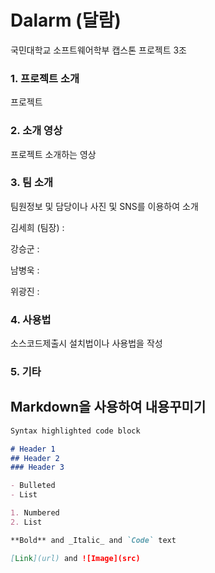 # Dalarm (달람)

국민대학교 소프트웨어학부 캡스톤 프로젝트 3조

### 1. 프로젝트 소개

프로젝트

### 2. 소개 영상

프로젝트 소개하는 영상

### 3. 팀 소개

팀원정보 및 담당이나 사진 및 SNS를 이용하여 소개

김세희 (팀장) :

강승군 :

남병욱 :

위광진 :

### 4. 사용법

소스코드제출시 설치법이나 사용법을 작성

### 5. 기타


## Markdown을 사용하여 내용꾸미기


```markdown
Syntax highlighted code block

# Header 1
## Header 2
### Header 3

- Bulleted
- List

1. Numbered
2. List

**Bold** and _Italic_ and `Code` text

[Link](url) and ![Image](src)
```
